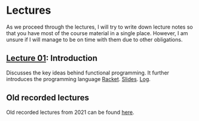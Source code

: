 # Lectures

As we proceed through the lectures, I will try to write down lecture notes so that you have most of
the course material in a single place. However, I am unsure if I will manage to be on time with them
due to other obligations.

## [Lecture 01](lecture01): Introduction
Discusses the key ideas behind functional programming. It further
introduces the programming language [Racket](https://racket-lang.org/).
[Slides](https://drive.google.com/file/d/1e1aw5Mf5qts0DxLJFDZUWDbGlwI0hdeM/view?usp=drive_link).
[Log](https://drive.google.com/file/d/1I3uoTART5UmWsWLRR_bYuNrzolTl2cO5/view?usp=share_link).


<!--
2. [Lecture 2](lecture02) focuses on Racket lists and trees. Further, it introduces the unit testing
   library [Rackunit](https://docs.racket-lang.org/rackunit/index.html).

3. [Lecture 3](lecture03) deals with higher-order functions, function closures and Racket structures.

4. [Lecture 4](lecture04) introduces pattern matching, and explains how to implement lazy
   evaluation and streams in Racket.

5. [Lecture 5](lecture05) briefly introduces syntactic macros, and shows how to implement
   interpreters (the latter is remains to be written).

6. [Lecture 6](lecture06) introduces lambda calculus.

For the interested read there is a [bonus lecture](lecture-bonus) on immutable datastructures.
-->

## Old recorded lectures

Old recorded lectures from 2021 can be found [here](https://cw.fel.cvut.cz/b202/courses/fup/lectures/start).


